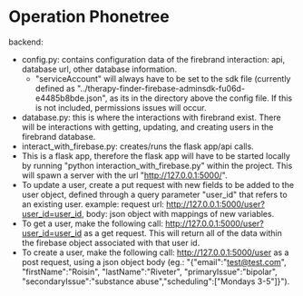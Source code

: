 # Operation Phonetree

backend:
- config.py: contains configuration data of the firebrand interaction: api, database url, other database information. 
  - "serviceAccount" will always have to be set to the sdk file (currently defined as "../therapy-finder-firebase-adminsdk-fu06d-e4485b8bde.json", as its in the directory above the config file. If this is not included, permissions issues will occur.
- database.py: this is where the interactions with firebrand exist. There will be interactions with getting, updating, and creating users in the firebrand database. 
- interact_with_firebase.py: creates/runs the flask app/api calls. 
 - This is a flask app, therefore the flask app will have to be started locally by running "python interaction_with_firebase.py" within the project. This will spawn a server with the url "http://127.0.0.1:5000/". 
- To update a user, create a put request with new fields to be added to the user object, defined through a query parameter "user_id" that refers to an existing user. example: request url: http://127.0.0.1:5000/user?user_id=user_id, body: json object with mappings of new variables. 
- To get a user, make the following call: http://127.0.0.1:5000/user?user_id=user_id as a get request. This will return all of the data within the firebase object associated with that user id. 
- To create a user, make the following call: http://127.0.0.1:5000/user as a post request, using a json object body (eg.: "{"email":"test@test.com", "firstName":"Roisin", "lastName":"Riveter", "primaryIssue":"bipolar", "secondaryIssue":"substance abuse","scheduling":["Mondays 3-5"]}"). 
